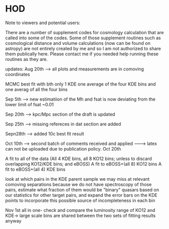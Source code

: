 # HOD
Note to viewers and potential users:

There are a number of supplement codes for cosmology calculation that are called into some of the codes. Some of those supplement routines such as cosmological distance and volume calculations (now can be found on astropy) are not entirely created by me and so I am not authorized to share them publically here. Please contact me if you needed help running these routines as they are.  


updates:
Aug 20th --> all plots and measurements are in comoving coordinates

MCMC best fit with bth only 1 KDE one average of the four KDE bins and one averag of all the four bins

Sep 5th --> new estimatiion of the Mh and fsat is now deviating from the lower limit of fsat ~0.01 

Sep 20th --> kpc/Mpc section of the draft is updated

Sep 25th --> missing refereces in dat section are added 

Sepn28th --> added 10c best fit result

Oct 10th --> second batch of comments received and applied ---> latex can not be uploaded due to publication policy.
Oct 20th  

A fit to all of the data (All 4 KDE bins, all 8 KO12 bins; unless to discard overlapping KO12/KDE bins; and eBOSS)
A fit to eBOSS+(all 8) KO12 bins
A fit to eBOSS+(all 4) KDE bins

look at which pairs in the KDE parent sample we may miss at relevant comoving separations because we do not have spectroscopy of those pairs, estimate what fraction of them would be "binary" quasars based on our statistics for other target pairs, and expand the error bars on the KDE points to incorporate this possible source of incompleteness in each bin

Nov 1st all in one- check and compare the luminosity range of KO12 and KDE-> large scale bins are shared between the two sets of fitting results anyway
